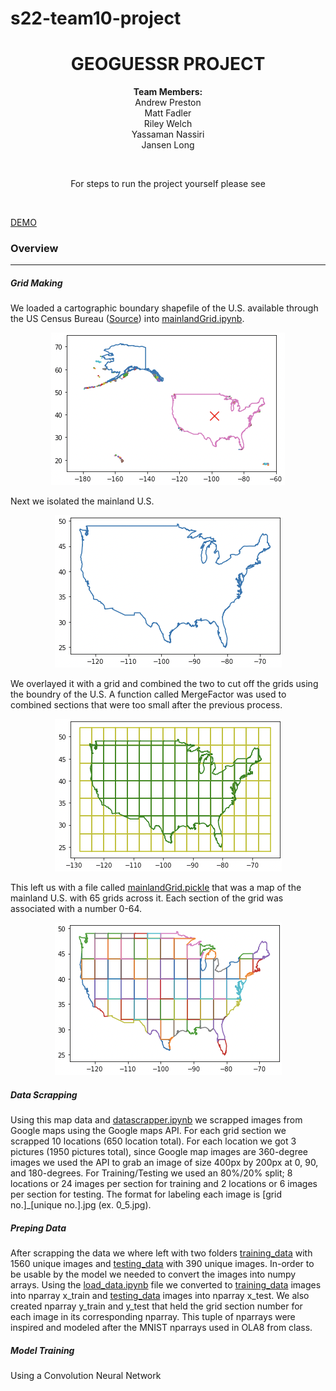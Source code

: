 # s22-team10-project
<h1 align='center'> GEOGUESSR PROJECT</h1>
<p align='center'> <strong>Team Members:</strong><br> Andrew Preston<br> Matt Fadler<br> Riley Welch<br> Yassaman Nassiri<br> Jansen Long<p>
<br>
  
<p align='center'>For steps to run the project yourself please see</p><br>

[DEMO](./demo.md)

### Overview
---

##### Grid Making
We loaded a cartographic boundary shapefile of the U.S. available through the US Census Bureau ([Source](https://www.census.gov/geographies/mapping-files/time-series/geo/carto-boundary-file.html)) into [mainlandGrid.ipynb](geoguessr/mainlandGrid.ipynb). <p align= 'center'>![Unedited Map](/images/us_all.png)</p> Next we isolated the mainland U.S. <p align= 'center'>![Isolated U.S.](/images/mainland.png)</p> We overlayed it with a grid and combined the two to cut off the grids using the boundry of the U.S. A function called MergeFactor was used to combined sections that were too small after the previous process. <p align= 'center'>![Grid Overlay](/images/mainland+grid.png)</p> This left us with a file called [mainlandGrid.pickle](geoguessr/data/pickled_data/mainlandGrid.pickle) that was a map of the mainland U.S. with 65 grids across it. Each section of the grid was associated with a number 0-64. <p align= 'center'>![Mainland w/grid](/images/mainlandGrid.png)</p>

##### Data Scrapping
Using this map data and [datascrapper.ipynb](geoguessr/datascrapper.ipynb) we scrapped images from Google maps using the Google maps API. For each grid section we scrapped 10 locations (650 location total). For each location we got 3 pictures (1950 pictures total), since Google map images are 360-degree images we used the API to grab an image of size 400px by 200px at 0, 90, and 180-degrees. For Training/Testing we used an 80%/20% split; 8 locations or 24 images per section for training and 2 locations or 6 images per section for testing. The format for labeling each image is [grid no.]_[unique no.].jpg (ex. 0_5.jpg).

##### Preping Data
After scrapping the data we where left with two folders <ins>training_data</ins> with 1560 unique images and <ins>testing_data</ins> with 390 unique images. In-order to be usable by the model we needed to convert the images into numpy arrays. Using the [load_data.ipynb](geoguessr/load_data.ipynb) file we converted to <ins>training_data</ins> images into nparray x_train and <ins>testing_data</ins> images into nparray x_test. We also created nparray y_train and y_test that held the grid section number for each image in its corresponding nparray. This tuple of nparrays were inspired and modeled after the MNIST nparrays used in OLA8 from class.

##### Model Training
Using a Convolution Neural Network
